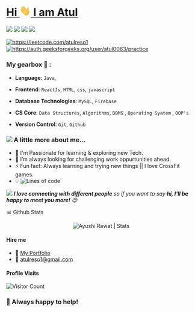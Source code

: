 # [Hi <img src="https://raw.githubusercontent.com/ABSphreak/ABSphreak/master/gifs/Hi.gif" width="30px"> I am Atul](https://www.linkedin.com/in/atul-kumar-awasthi-225511143)
[<img height="30" src="https://img.shields.io/badge/twitter-%231DA1F2.svg?&style=for-the-badge&logo=twitter&logoColor=white" />][twitter]
[<img height="30" src="https://img.shields.io/badge/linkedin-blue.svg?&style=for-the-badge&logo=linkedin&logoColor=white" />][LinkedIn]
[<img height="30" src="https://img.shields.io/badge/medium-black.svg?&style=for-the-badge&logo=medium&logoColor=white" />][medium]
[<img height="30" src="https://img.shields.io/badge/hackerrank-green.svg?&style=for-the-badge&logo=hackerrank&logoColor=white" />][hackerrank]







<p align="left">

<a href="https://leetcode.com/atulreso1" target="blank"><img align="center" src="https://cdn.jsdelivr.net/npm/simple-icons@3.0.1/icons/leetcode.svg" alt="https://leetcode.com/atulreso1" height="30" width="40" /></a>
<a href="https://auth.geeksforgeeks.org/user/atul0063/practice" target="blank"><img align="center" src="https://cdn.jsdelivr.net/npm/simple-icons@3.0.1/icons/geeksforgeeks.svg" alt="https://auth.geeksforgeeks.org/user/atul0063/practice" height="30" width="40" /></a>
</p> 



### My gearbox 🧰 : 

- **Language**:  `Java`,

- **Frontend**: `ReactJs`, `HTML`, `css`,  `javascript`

- **Database Technologies**: `MySQL`,  `Firebase`

- **CS Core**: `Data Structures`, `Algorithms`, `DBMS` , `Operating Syatem` , `OOP's`

- **Version Control**: `Git`, `Github`


 ### <img src="https://media.giphy.com/media/VgCDAzcKvsR6OM0uWg/giphy.gif" width="50"> A little more about me...
 
- 🚀 I'm Passionate for learning & exploring new Tech.
- 🌋 I’m always looking for challenging work oppurtunities ahead.
- ⚡ Fun fact: Always learning and trying new things || I love CrossFit games.
- 💡 ![Lines of code](https://img.shields.io/badge/From%20Hello%20World%20I%27ve%20Written-1.0%20million+%20lines%20of%20code-blue)

<img src="https://media.giphy.com/media/LnQjpWaON8nhr21vNW/giphy.gif" width="60"> <em><b>I love connecting with different people</b> so if you want to say <b>hi, I'll be happy to meet you more!</b> 😊 </em>


📊 Github Stats

<p align="center"> <img src="https://github-readme-stats.vercel.app/api?username=kumaratul60&show_icons=true&theme=gotham" alt="Ayushi Rawat | Stats" />







#### Hire me
- :paperclip: [My Portfolio](https://my-profile-atul721.netlify.app)
- :email: atulreso1@gmail.com

#### Profile Visits 

 ![Visitor Count](https://profile-counter.glitch.me/{kumaratul60}/count.svg)
 
 
 [twitter]:https://twitter.com/kumaratul60
 [linkedin]:https://www.linkedin.com/in/atul-kumar-awasthi-225511143
 [medium]:https://medium.com/@kumaratul60
 [hackerrank]:https://www.hackerrank.com/atulreso1
[gmail]: https://gmail.com




### :handshake: Always happy to help!
